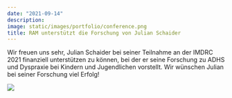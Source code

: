 ```yaml
---
date: "2021-09-14"
description: 
image: static/images/portfolio/conference.png
title: RAM unterstützt die Forschung von Julian Schaider
---
```


Wir freuen uns sehr, Julian Schaider bei seiner Teilnahme an der IMDRC 2021 finanziell unterstützen zu können, bei der er seine Forschung zu ADHS und Dyspraxie bei Kindern und Jugendlichen vorstellt. Wir wünschen Julian bei seiner Forschung viel Erfolg!

![](/images/portfolio/home-schooling.png)